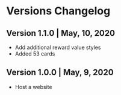 # Versions Changelog

## Version 1.1.0 | May, 10, 2020

- Add additional reward value styles
- Added 53 cards

## Version 1.0.0 | May, 9, 2020 

- Host a website

